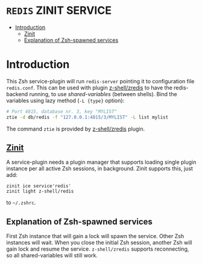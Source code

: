 # `REDIS` ZINIT SERVICE

<!-- START doctoc generated TOC please keep comment here to allow auto update -->
<!-- DON'T EDIT THIS SECTION, INSTEAD RE-RUN doctoc TO UPDATE -->

- [Introduction](#introduction)
  - [Zinit](#zinit)
  - [Explanation of Zsh-spawned services](#explanation-of-zsh-spawned-services)

<!-- END doctoc generated TOC please keep comment here to allow auto update -->

# Introduction

This Zsh service-plugin will run `redis-server` pointing it to configuration file
`redis.conf`. This can be used with plugin [z-shell/zredis](https://github.com/z-shell/zredis)
to have the redis-backend running, to use *shared-variables* (between shells). Bind
the variables using lazy method (`-L {type}` option):

```zsh
# Port 4815, database nr. 3, key "MYLIST"
ztie -d db/redis -f "127.0.0.1:4815/3/MYLIST" -L list mylist
```

The command `ztie` is provided by [z-shell/zredis](https://github.com/z-shell/zredis) plugin.

## [Zinit](https://github.com/z-shell/zinit)

A service-plugin needs a plugin manager that supports loading single plugin instance
per all active Zsh sessions, in background. Zinit supports this, just add:

```
zinit ice service'redis'
zinit light z-shell/redis
```

to `~/.zshrc`.

## Explanation of Zsh-spawned services

First Zsh instance that will gain a lock will spawn the service. Other Zsh instances will
wait. When you close the initial Zsh session, another Zsh will gain lock and resume the
service. `z-shell/zredis` supports reconnecting, so all shared-variables will still work.
